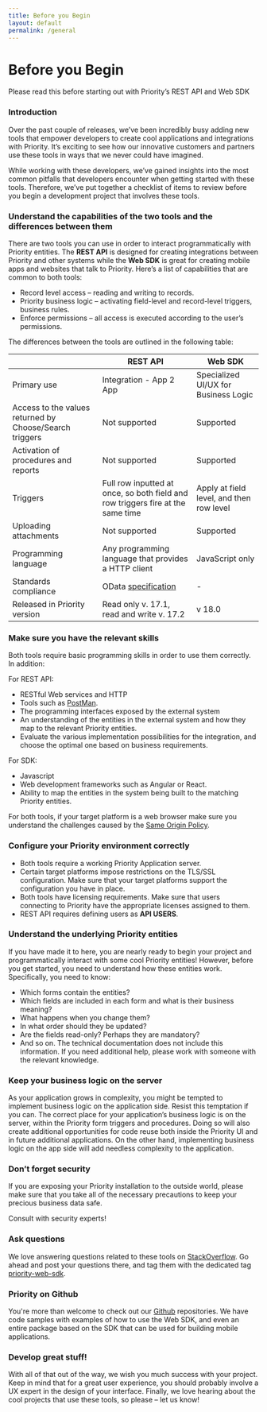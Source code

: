```yaml
---
title: Before you Begin
layout: default
permalink: /general
---
```


<style type="text/css">
    
    ul {
        list-style-type: disc;
    }

    #main_content_wrap {
        font-size: 120%;
        width: 60%;
    }

</style>


# Before you Begin
Please read this before starting out with Priority’s REST API and Web SDK

### Introduction
Over the past couple of releases, we’ve been incredibly busy adding new tools that empower developers to create cool applications and integrations with Priority. It’s exciting to see how our innovative customers and partners use these tools in ways that we never could have imagined.

While working with these developers, we’ve gained insights into the most common pitfalls that developers encounter when getting started with these tools. Therefore, we’ve put together a checklist of items to review before you begin a development project that involves these tools.

### Understand the capabilities of the two tools and the differences between them

There are two tools you can use in order to interact programmatically with Priority entities. The **REST API** is designed for creating integrations between Priority and other systems while the **Web SDK** is great for creating mobile apps and websites that talk to Priority. Here’s a list of capabilities that are common to both tools:

*   Record level access – reading and writing to records.
*   Priority business logic – activating field-level and record-level triggers, business rules.
*   Enforce permissions – all access is executed according to the user’s permissions.


The differences between the tools are outlined in the following table:

|                 | REST API         | Web SDK       |
|--- | --- | --- | 
| Primary use | Integration - App 2 App | Specialized UI/UX for Business Logic |
| Access to the values returned by Choose/Search triggers | Not supported | Supported |
| Activation of procedures and reports | Not supported | Supported |
| Triggers | Full row inputted at once, so both field and row triggers fire at the same time | Apply at field level, and then row level |
| Uploading attachments | Not supported | Supported |
| Programming language | Any programming language that provides a HTTP client | JavaScript only| 
| Standards compliance | OData [specification](https://docs.oasis-open.org/odata/odata/v4.0/odata-v4.0-part1-protocol.html) | - |
| Released in Priority version | Read only v. 17.1, read and write v. 17.2 | v 18.0 |


### Make sure you have the relevant skills
Both tools require basic programming skills in order to use them correctly. In addition:

For REST API: 
* RESTful Web services and HTTP
* Tools such as [PostMan](https://www.getpostman.com/).
* The programming interfaces exposed by the external system
* An understanding of the entities in the external system and how they map to the relevant Priority entities.
* Evaluate the various implementation possibilities for the integration, and choose the optimal one based on business requirements.

For SDK:
* Javascript
* Web development frameworks such as Angular or React.
* Ability to map the entities in the system being built to the matching Priority entities.

For both tools, if your target platform is a web browser make sure you understand the challenges caused by the [Same Origin Policy](https://en.wikipedia.org/wiki/Same-origin_policy).

### Configure your Priority environment correctly
*   Both tools require a working Priority Application server.
*   Certain target platforms impose restrictions on the TLS/SSL configuration. Make sure that your target platforms support the configuration you have in place.
*   Both tools have licensing requirements. Make sure that users connecting to Priority have the appropriate licenses assigned to them.
*   REST API requires defining users as **API USERS**.

### Understand the underlying Priority entities

If you have made it to here, you are nearly ready to begin your project and programmatically interact with some cool Priority entities! However, before you get started, you need to understand how these entities work. Specifically, you need to know:
*   Which forms contain the entities?
*   Which fields are included in each form and what is their business meaning?
*   What happens when you change them?
*   In what order should they be updated?
*   Are the fields read-only? Perhaps they are mandatory?
*   And so on.
The technical documentation does not include this information. If you need additional help, please work with someone with the relevant knowledge.

### Keep your business logic on the server

As your application grows in complexity, you might be tempted to implement business logic on the application side. Resist this temptation if you can. The correct place for your application’s business logic is on the server, within the Priority form triggers and procedures. Doing so will also create additional opportunities for code reuse both inside the Priority UI and in  future additional applications. On the other hand, implementing business logic on the app side will add needless complexity to the application. 

### Don’t forget security

If you are exposing your Priority installation to the outside world, please make sure that you take all of the necessary precautions to keep your precious business data safe.

Consult with security experts!

### Ask questions

We love answering questions related to these tools on [StackOverflow](https://stackoverflow.com/). Go ahead and post your questions there, and tag them with the dedicated tag [priority-web-sdk](https://stackoverflow.com/questions/tagged/priority-web-sdk).

### Priority on Github

You're more than welcome to check out our [Github](https://github.com/PrioritySoftware) repositories. We have code samples with examples of how to use the Web SDK, and even an entire package based on the SDK that can be used for building mobile applications.

### Develop great stuff!

With all of that out of the way, we wish you much success with your project.
Keep in mind that for a great user experience, you should probably involve a UX expert in the design of your interface.
Finally, we love hearing about the cool projects that use these tools, so please – let us know!